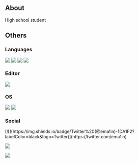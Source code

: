 ## About
<p>High school student</p>

## Others
### Languages
<p>
  <img src="https://img.shields.io/badge/-HTML5-black.svg?logo=html5&style=popout">
  <img src="https://img.shields.io/badge/-CSS3-1572B6.svg?logo=css3&style=popout">
  <img src="https://img.shields.io/badge/-JavaScript-black.svg?logo=javascript&style=popout">
  <img src="https://img.shields.io/badge/-Python-FFFF00.svg?logo=python&style=popout">
</p>

### Editor
<img src="https://img.shields.io/badge/-Visual%20Studio%20Code-007ACC.svg?logo=visual-studio-code&style=popout">

### OS
<p>
  <img src="https://img.shields.io/badge/-Windows-0078D4.svg?logo=windows&style=popout">
  <img src="https://img.shields.io/badge/-IOS-000000.svg?logo=apple&style=popout">
</p>

### Social
<p>
[![](https://img.shields.io/badge/Twitter%20(@ema1in)-1DA1F2?labelColor=black&logo=Twitter)](https://twitter.com/ema1in)
  
  <a herf="https://twitter.com/kouki_0699"><img src="https://img.shields.io/badge/-Twitter-fff.svg?logo=twitter&style=popout"></a>
  
[![](https://img.shields.io/badge/Discord%20(@emak)-5865F2?labelColor=black&logo=Discord)](https://discord.com/users/864735082732322867) 
</p>

